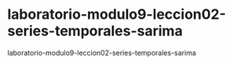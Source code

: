 # laboratorio-modulo9-leccion02-series-temporales-sarima
laboratorio-modulo9-leccion02-series-temporales-sarima
